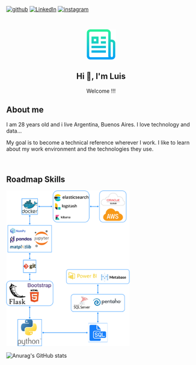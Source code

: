 [![github][github-shield]][github-url] [![LinkedIn][linkedin-shield]][linkedin-url] [![instagram][instagram-shield]][instagram-url]


<!-- PROJECT LOGO -->
<br />
<p align="center">

  <img src="images/logo.png" alt="Logo" width="80" height="80">

  <h2  align="center">Hi 👋, I'm Luis</h2>
  <p align="center">
    Welcome !!!
  </p> 
</p>


<!-- ABOUT THE PROJECT -->
## About me

I am 28 years old and i live Argentina, Buenos Aires. 
I love technology and data...

My goal is to become a technical reference wherever I work. I like to learn about my work environment and the technologies they use.

<br />

<!-- ROADMAP -->
## Roadmap Skills
<img src="images/roadmap.png" alt="Logo" width="65%">

<br />

![Anurag's GitHub stats](https://github-readme-stats.vercel.app/api?username=Luisarg03&show_icons=true&theme=highcontrast)

<!-- MARKDOWN LINKS & IMAGES -->
<!-- https://www.markdownguide.org/basic-syntax/#reference-style-links -->

[linkedin-shield]: https://img.shields.io/badge/LinkedIn-0077B5?style=for-the-badge&logo=linkedin&logoColor=white
[linkedin-url]: https://www.linkedin.com/in/luisarg03/


[github-shield]:https://img.shields.io/badge/GitHub-100000?style=for-the-badge&logo=github&logoColor=white
[github-url]:https://github.com/Luisarg03

[instagram-shield]:https://img.shields.io/badge/Instagram-E4405F?style=for-the-badge&logo=instagram&logoColor=white
[instagram-url]:https://www.instagram.com/hiro_lmp/
